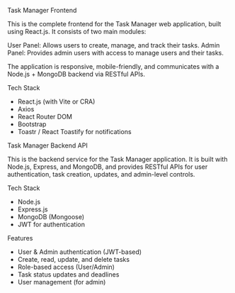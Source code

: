 Task Manager Frontend

This is the complete frontend for the Task Manager web application, built using React.js. It consists of two main modules:

User Panel: Allows users to create, manage, and track their tasks.
Admin Panel: Provides admin users with access to manage users and their tasks.

The application is responsive, mobile-friendly, and communicates with a Node.js + MongoDB backend via RESTful APIs.

Tech Stack

- React.js (with Vite or CRA)
- Axios
- React Router DOM
- Bootstrap 
- Toastr / React Toastify for notifications


Task Manager Backend API

This is the backend service for the Task Manager application. It is built with Node.js, Express, and MongoDB, and provides RESTful APIs for user authentication, task creation, updates, and admin-level controls.

 Tech Stack
- Node.js
- Express.js
- MongoDB (Mongoose)
- JWT for authentication

 Features
- User & Admin authentication (JWT-based)
- Create, read, update, and delete tasks
- Role-based access (User/Admin)
- Task status updates and deadlines
- User management (for admin)
